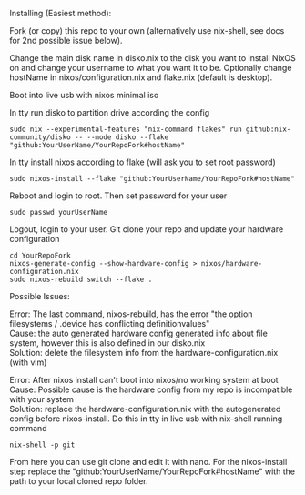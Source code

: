 Installing (Easiest method):

Fork (or copy) this repo to your own (alternatively use nix-shell, see docs for 2nd possible issue below).  

Change the main disk name in disko.nix to the disk you want to install NixOS on and change your username to what you want it to be. Optionally change hostName in nixos/configuration.nix and flake.nix (default is desktop).   

Boot into live usb with nixos minimal iso  

In tty run disko to partition drive according the config
```
sudo nix --experimental-features "nix-command flakes" run github:nix-community/disko -- --mode disko --flake "github:YourUserName/YourRepoFork#hostName"
```
In tty install nixos according to flake (will ask you to set root password)
```
sudo nixos-install --flake "github:YourUserName/YourRepoFork#hostName"
```
Reboot and login to root. Then set password for your user
```
sudo passwd yourUserName
```
Logout, login to your user. Git clone your repo and update your hardware configuration 
```
cd YourRepoFork
nixos-generate-config --show-hardware-config > nixos/hardware-configuration.nix
sudo nixos-rebuild switch --flake .
```

Possible Issues:  

Error: The last command, nixos-rebuild, has the error "the option filesystems / .device has conflicting definitionvalues"  
Cause: the auto generated hardware config generated info about file system, however this is also defined in our disko.nix  
Solution: delete the filesystem info from the hardware-configuration.nix (with vim)  

Error: After nixos install can't boot into nixos/no working system at boot  
Cause: Possible cause is the hardware config from my repo is incompatible with your system  
Solution: replace the hardware-configuration.nix with the autogenerated config before nixos-install. Do this in tty in live usb with nix-shell running command 

```
nix-shell -p git
```

From here you can use git clone and edit it with nano. For the nixos-install step replace the "github:YourUserName/YourRepoFork#hostName" with the path to your local cloned repo folder. 
